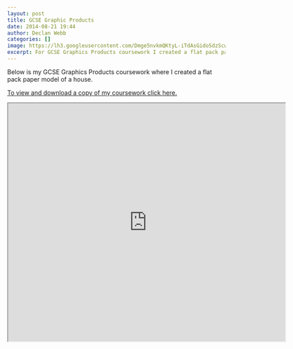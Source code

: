 ```yaml
---
layout: post
title: GCSE Graphic Products
date: 2014-08-21 19:44
author: Declan Webb
categories: []
image: https://lh3.googleusercontent.com/Dmge5nvkmQKtyL-iTdAsGidoSdzScweckjo9j5ZrZ4I0TlDHjHUmK2kx7_am0tRGOF6D9RLhsneJ7Y9g84S_U8sN-z3EjIt1w4hOG2odTrBVh9eNLyaTE00jb5HvcNasYk_UKBIX3ADTvuFowepCfyRbMif3XUYZyXrgO8beNAFLT1A4C9NjmgtmTUy8P8yeR4kR-lfcrwWQU_2QDViJrB9C6b4KqSS4biNVF-D_n2LecQOfansDxiXD8o0J0K1QA7P8z7Lav8yHjqj0WABeLLWyMIcJ-n27cLC9W7NlkkBAQJBPU15wKgPOWR4X2S_djqvifpg_TsRq5f32ysuUCdFAbxORTdvNdqNzQO7agyW4Z7W2glfSVobvm8RKsNMNSyAvNXnveXQQ94hzF6IntINrsGKEv-iCusat8hOTh_ErVu2LMhURu6401DdHJH0Ld8fRbzoET4sB9bqz0kqNKqFt2SzZXl-zYVo4Tkp6Uao0DH9wV154oZmXvmTMXYa5ui0IEv0B0iyI-cQ60ebCWfNKJxZO9J8wIf5M-4KV9S1WxwimJH3xYFzoWl6GIY30VQ6KGFfLXbXJYJ3RxiBu8oIIlbxalCHxSoXFV7YsIqHdnj1wlf0aOQ=w305-h229-no
excerpt: For GCSE Graphics Products coursework I created a flat pack paper model of a house.
---
```

Below is my GCSE Graphics Products coursework where I created a flat pack paper model of a house.

<a href="https://drive.google.com/file/d/0B8DmHQsoX0WjbDFoU1hSbmstWms/view?usp=sharing" target="_blank">To view and download a copy of my coursework click here.</a>

<iframe src="https://drive.google.com/file/d/0B8DmHQsoX0WjbDFoU1hSbmstWms/preview" width="640" height="550"></iframe>
